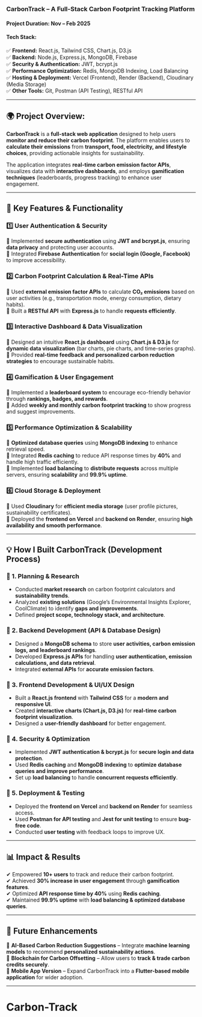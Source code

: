 ### **CarbonTrack – A Full-Stack Carbon Footprint Tracking Platform**  

#### **Project Duration:** **Nov – Feb 2025**  
#### **Tech Stack:**  
✅ **Frontend:** React.js, Tailwind CSS, Chart.js, D3.js  
✅ **Backend:** Node.js, Express.js, MongoDB, Firebase  
✅ **Security & Authentication:** JWT, bcrypt.js  
✅ **Performance Optimization:** Redis, MongoDB Indexing, Load Balancing  
✅ **Hosting & Deployment:** Vercel (Frontend), Render (Backend), Cloudinary (Media Storage)  
✅ **Other Tools:** Git, Postman (API Testing), RESTful API  

---

## **🌍 Project Overview:**  
**CarbonTrack** is a **full-stack web application** designed to help users **monitor and reduce their carbon footprint**. The platform enables users to **calculate their emissions** from **transport, food, electricity, and lifestyle choices**, providing actionable insights for sustainability.  

The application integrates **real-time carbon emission factor APIs**, visualizes data with **interactive dashboards**, and employs **gamification techniques** (leaderboards, progress tracking) to enhance user engagement.  

---

## **🚀 Key Features & Functionality**  

### **1️⃣ User Authentication & Security**  
🔹 Implemented **secure authentication** using **JWT and bcrypt.js**, ensuring **data privacy** and protecting user accounts.  
🔹 Integrated **Firebase Authentication** for **social login (Google, Facebook)** to improve accessibility.  

### **2️⃣ Carbon Footprint Calculation & Real-Time APIs**  
🔹 Used **external emission factor APIs** to calculate **CO₂ emissions** based on user activities (e.g., transportation mode, energy consumption, dietary habits).  
🔹 Built a **RESTful API** with **Express.js** to handle **requests efficiently**.  

### **3️⃣ Interactive Dashboard & Data Visualization**  
🔹 Designed an intuitive **React.js dashboard** using **Chart.js & D3.js** for **dynamic data visualization** (bar charts, pie charts, and time-series graphs).  
🔹 Provided **real-time feedback and personalized carbon reduction strategies** to encourage sustainable habits.  

### **4️⃣ Gamification & User Engagement**  
🔹 Implemented a **leaderboard system** to encourage eco-friendly behavior through **rankings, badges, and rewards**.  
🔹 Added **weekly and monthly carbon footprint tracking** to show progress and suggest improvements.  

### **5️⃣ Performance Optimization & Scalability**  
🔹 **Optimized database queries** using **MongoDB indexing** to enhance retrieval speed.  
🔹 Integrated **Redis caching** to reduce API response times by **40%** and handle high traffic efficiently.  
🔹 Implemented **load balancing** to **distribute requests** across multiple servers, ensuring **scalability** and **99.9% uptime**.  

### **6️⃣ Cloud Storage & Deployment**  
🔹 Used **Cloudinary** for **efficient media storage** (user profile pictures, sustainability certificates).  
🔹 Deployed the **frontend on Vercel** and **backend on Render**, ensuring **high availability and smooth performance**.  

---

## **💡 How I Built CarbonTrack (Development Process)**  

### **🔹 1. Planning & Research**  
- Conducted **market research** on carbon footprint calculators and **sustainability trends**.  
- Analyzed **existing solutions** (Google’s Environmental Insights Explorer, CoolClimate) to identify **gaps and improvements**.  
- Defined **project scope, technology stack, and architecture**.  

### **🔹 2. Backend Development (API & Database Design)**  
- Designed a **MongoDB schema** to store **user activities, carbon emission logs, and leaderboard rankings**.  
- Developed **Express.js APIs** for handling **user authentication, emission calculations, and data retrieval**.  
- Integrated **external APIs** for **accurate emission factors**.  

### **🔹 3. Frontend Development & UI/UX Design**  
- Built a **React.js frontend** with **Tailwind CSS** for a **modern and responsive UI**.  
- Created **interactive charts (Chart.js, D3.js)** for **real-time carbon footprint visualization**.  
- Designed a **user-friendly dashboard** for better engagement.  

### **🔹 4. Security & Optimization**  
- Implemented **JWT authentication & bcrypt.js** for **secure login and data protection**.  
- Used **Redis caching** and **MongoDB indexing** to **optimize database queries and improve performance**.  
- Set up **load balancing** to handle **concurrent requests efficiently**.  

### **🔹 5. Deployment & Testing**  
- Deployed the **frontend on Vercel** and **backend on Render** for seamless access.  
- Used **Postman for API testing** and **Jest for unit testing** to ensure **bug-free code**.  
- Conducted **user testing** with feedback loops to improve UX.  

---

## **📊 Impact & Results**  
✔ Empowered **10+ users** to track and reduce their carbon footprint.  
✔ Achieved **30% increase in user engagement** through **gamification features**.  
✔ Optimized **API response time by 40%** using **Redis caching**.  
✔ Maintained **99.9% uptime** with **load balancing & optimized database queries**.  

---

## **📌 Future Enhancements**  
🔹 **AI-Based Carbon Reduction Suggestions** – Integrate **machine learning models** to recommend **personalized sustainability actions**.  
🔹 **Blockchain for Carbon Offsetting** – Allow users to **track & trade carbon credits securely**.  
🔹 **Mobile App Version** – Expand CarbonTrack into a **Flutter-based mobile application** for wider adoption.  

---
# Carbon-Track
